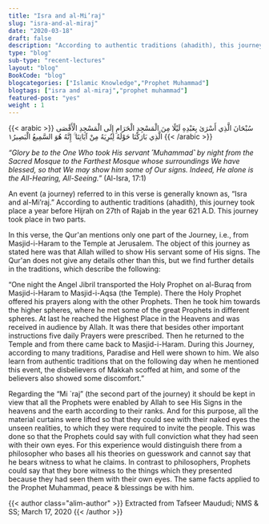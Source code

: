 ```yaml
--- 
title: "Isra and al-Mi’raj" 
slug: "isra-and-al-miraj"
date: "2020-03-18" 
draft: false 
description: "According to authentic traditions (ahadith), this journey took place a year before Hijrah on 27th of Rajab in the year 621 A.D." 
type: "blog"
sub-type: "recent-lectures" 
layout: "blog" 
BookCode: "blog"
blogcategories: ["Islamic Knowledge","Prophet Muhammad"]
blogtags: ["isra and al-miraj","prophet muhammad"]
featured-post: "yes"
weight : 1 
---  
```

{{< arabic >}}
سُبْحَانَ الَّذِي أَسْرَىٰ بِعَبْدِهِ لَيْلًا مِنَ الْمَسْجِدِ الْحَرَامِ إِلَى الْمَسْجِدِ الْأَقْصَى الَّذِي بَارَكْنَا حَوْلَهُ لِنُرِيَهُ مِنْ آيَاتِنَا ۚ إِنَّهُ هُوَ السَّمِيعُ الْبَصِيرُ١
{{< /arabic >}}

_“Glory be to the One Who took His servant ˹Muhammad˺ by night from the Sacred Mosque to the Farthest Mosque whose surroundings We have blessed, so that We may show him some of Our signs. Indeed, He alone is the All-Hearing, All-Seeing.”_
(Al-Isra, 17:1)

An event (a journey) referred to in this verse is generally known as, “Isra and al-Mi’raj.” According to authentic traditions (ahadith), this journey took place a year before Hijrah on 27th of Rajab in the year 621 A.D. This journey took place in two parts.</p>

In this verse, the Qur'an mentions only one part of the Journey, i.e., from Masjid-i-Haram to the Temple at Jerusalem. The object of this journey as stated here was that Allah willed to show His servant some of His signs. The Qur'an does not give any details other than this, but we find further details in the traditions, which describe the following:</p>

“One night the Angel Jibril transported the Holy Prophet on al-Buraq from Masjid-i-Haram to Masjid-i-Aqsa (the Temple). There the Holy Prophet offered his prayers along with the other Prophets. Then he took him towards the higher spheres, where he met some of the great Prophets in different spheres. At last he reached the Highest Place in the Heavens and was received in audience by Allah. It was there that besides other important instructions five daily Prayers were prescribed. Then he returned to the Temple and from there came back to Masjid-i-Haram. During this Journey, according to many traditions, Paradise and Hell were shown to him. We also learn from authentic traditions that on the following day when he mentioned this event, the disbelievers of Makkah scoffed at him, and some of the believers also showed some discomfort.”</p>

Regarding the “Mi `raj” (the second part of the journey) it should be kept in view that all the Prophets were enabled by Allah to see His Signs in the heavens and the earth according to their ranks. And for this purpose, all the material curtains were lifted so that they could see with their naked eyes the unseen realities, to which they were required to invite the people. This was done so that the Prophets could say with full conviction what they had seen with their own eyes. For this experience would distinguish there from a philosopher who bases all his theories on guesswork and cannot say that he bears witness to what he claims. In contrast to philosophers, Prophets could say that they bore witness to the things which they presented because they had seen them with their own eyes. The same facts applied to the Prophet Muhammad, peace & blessings be with him.</p>

{{< author class="alim-author" >}}
Extracted from Tafseer Maududi; NMS & SS; March 17, 2020
{{< /author >}}
